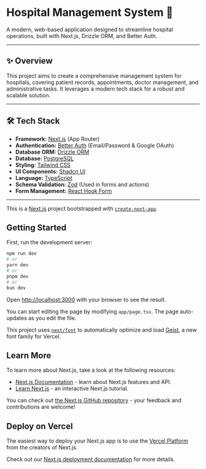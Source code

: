 # Hospital Management System 🏥

A modern, web-based application designed to streamline hospital operations, built with Next.js, Drizzle ORM, and Better Auth.

---

## ✨ Overview

This project aims to create a comprehensive management system for hospitals, covering patient records, appointments, doctor management, and administrative tasks. It leverages a modern tech stack for a robust and scalable solution.

---

## 🛠️ Tech Stack

* **Framework:** [Next.js](https://nextjs.org/) (App Router)
* **Authentication:** [Better Auth](https://better-auth.dev/) (Email/Password & Google OAuth)
* **Database ORM:** [Drizzle ORM](https://orm.drizzle.team/)
* **Database:** [PostgreSQL](https://www.postgresql.org/)
* **Styling:** [Tailwind CSS](https://tailwindcss.com/)
* **UI Components:** [Shadcn UI](https://ui.shadcn.com/)
* **Language:** [TypeScript](https://www.typescriptlang.org/)
* **Schema Validation:** [Zod](https://zod.dev/) (Used in forms and actions)
* **Form Management:** [React Hook Form](https://react-hook-form.com/)

---



This is a [Next.js](https://nextjs.org) project bootstrapped with [`create-next-app`](https://nextjs.org/docs/app/api-reference/cli/create-next-app).

## Getting Started

First, run the development server:

```bash
npm run dev
# or
yarn dev
# or
pnpm dev
# or
bun dev
```

Open [http://localhost:3000](http://localhost:3000) with your browser to see the result.

You can start editing the page by modifying `app/page.tsx`. The page auto-updates as you edit the file.

This project uses [`next/font`](https://nextjs.org/docs/app/building-your-application/optimizing/fonts) to automatically optimize and load [Geist](https://vercel.com/font), a new font family for Vercel.

## Learn More

To learn more about Next.js, take a look at the following resources:

- [Next.js Documentation](https://nextjs.org/docs) - learn about Next.js features and API.
- [Learn Next.js](https://nextjs.org/learn) - an interactive Next.js tutorial.

You can check out [the Next.js GitHub repository](https://github.com/vercel/next.js) - your feedback and contributions are welcome!

## Deploy on Vercel

The easiest way to deploy your Next.js app is to use the [Vercel Platform](https://vercel.com/new?utm_medium=default-template&filter=next.js&utm_source=create-next-app&utm_campaign=create-next-app-readme) from the creators of Next.js.

Check out our [Next.js deployment documentation](https://nextjs.org/docs/app/building-your-application/deploying) for more details.
